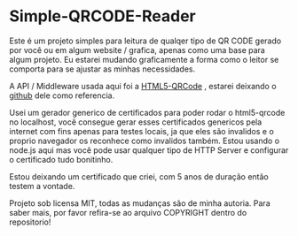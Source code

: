 # Simple-QRCODE-Reader

Este é um projeto simples para leitura de qualqer tipo de QR CODE gerado por você ou em algum website / grafica,
apenas como uma base para algum projeto.
Eu estarei mudando graficamente a forma como o leitor se comporta para se ajustar as minhas necessidades.

A API / Middleware usada aqui foi a [HTML5-QRCode](https://blog.minhazav.dev/research/html5-qrcode) , 
estarei deixando o [github](https://github.com/mebjas/html5-qrcode) dele como referencia.

Usei um gerador generico de certificados para poder rodar o html5-qrcode no localhost, você consegue gerar esses certificados genericos pela internet
com fins apenas para testes locais, ja que eles são invalidos e o proprio navegador os reconhece como invalidos também.
Estou usando o node.js aqui mas você pode usar qualquer tipo de HTTP Server e configurar o certificado tudo bonitinho.

Estou deixando um certificado que criei, com 5 anos de duração então testem a vontade.

Projeto sob licensa MIT, todas as mudanças são de minha autoria. Para saber mais, por favor refira-se ao arquivo COPYRIGHT dentro do repositorio! 
